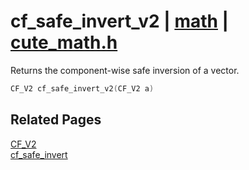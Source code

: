 # cf_safe_invert_v2 | [math](https://github.com/RandyGaul/cute_framework/blob/master/docs/math_readme.md) | [cute_math.h](https://github.com/RandyGaul/cute_framework/blob/master/include/cute_math.h)

Returns the component-wise safe inversion of a vector.

```cpp
CF_V2 cf_safe_invert_v2(CF_V2 a)
```

## Related Pages

[CF_V2](https://github.com/RandyGaul/cute_framework/blob/master/docs/math/cf_v2.md)  
[cf_safe_invert](https://github.com/RandyGaul/cute_framework/blob/master/docs/math/cf_safe_invert.md)  
